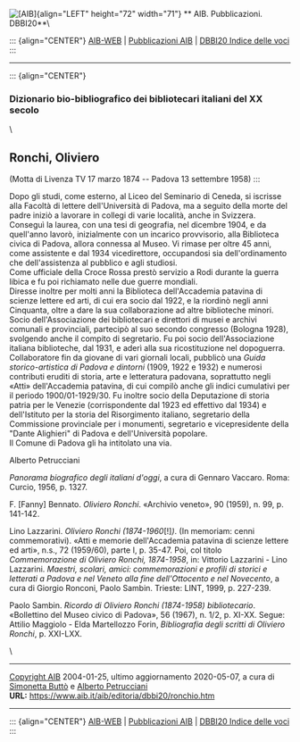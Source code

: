 ![\[AIB\]](/aib/wi/aibv72.gif){align="LEFT" height="72" width="71"}
** AIB. Pubblicazioni. DBBI20**\

::: {align="CENTER"}
[AIB-WEB](/) \| [Pubblicazioni AIB](/pubblicazioni/) \| [DBBI20 Indice
delle voci](dbbi20.htm)
:::

------------------------------------------------------------------------

::: {align="CENTER"}
### Dizionario bio-bibliografico dei bibliotecari italiani del XX secolo

\

## Ronchi, Oliviero

(Motta di Livenza TV 17 marzo 1874 -- Padova 13 settembre 1958)
:::

Dopo gli studi, come esterno, al Liceo del Seminario di Ceneda, si
iscrisse alla Facoltà di lettere dell\'Università di Padova, ma a
seguito della morte del padre iniziò a lavorare in collegi di varie
località, anche in Svizzera.\
Conseguì la laurea, con una tesi di geografia, nel dicembre 1904, e da
quell\'anno lavorò, inizialmente con un incarico provvisorio, alla
Biblioteca civica di Padova, allora connessa al Museo. Vi rimase per
oltre 45 anni, come assistente e dal 1934 vicedirettore, occupandosi sia
dell\'ordinamento che dell\'assistenza al pubblico e agli studiosi.\
Come ufficiale della Croce Rossa prestò servizio a Rodi durante la
guerra libica e fu poi richiamato nelle due guerre mondiali.\
Diresse inoltre per molti anni la Biblioteca dell\'Accademia patavina di
scienze lettere ed arti, di cui era socio dal 1922, e la riordinò negli
anni Cinquanta, oltre a dare la sua collaborazione ad altre biblioteche
minori.\
Socio dell\'Associazione dei bibliotecari e direttori di musei e archivi
comunali e provinciali, partecipò al suo secondo congresso (Bologna
1928), svolgendo anche il compito di segretario. Fu poi socio
dell\'Associazione italiana biblioteche, dal 1931, e aderì alla sua
ricostituzione nel dopoguerra.\
Collaboratore fin da giovane di vari giornali locali, pubblicò una
*Guida storico-artistica di Padova e dintorni* (1909, 1922 e 1932) e
numerosi contributi eruditi di storia, arte e letteratura padovana,
soprattutto negli «Atti» dell\'Accademia patavina, di cui compilò anche
gli indici cumulativi per il periodo 1900/01-1929/30. Fu inoltre socio
della Deputazione di storia patria per le Venezie (corrispondente dal
1923 ed effettivo dal 1934) e dell\'Istituto per la storia del
Risorgimento italiano, segretario della Commissione provinciale per i
monumenti, segretario e vicepresidente della \"Dante Alighieri\" di
Padova e dell\'Università popolare.\
Il Comune di Padova gli ha intitolato una via.

Alberto Petrucciani

*Panorama biografico degli italiani d\'oggi*, a cura di Gennaro Vaccaro.
Roma: Curcio, 1956, p. 1327.

F. \[Fanny\] Bennato. *Oliviero Ronchi*. «Archivio veneto», 90 (1959),
n. 99, p. 141-142.

Lino Lazzarini. *Oliviero Ronchi (1874-1960*\[!\]*)*. (In memoriam:
cenni commemorativi). «Atti e memorie dell\'Accademia patavina di
scienze lettere ed arti», n.s., 72 (1959/60), parte I, p. 35-47. Poi,
col titolo *Commemorazione di Oliviero Ronchi, 1874-1958*, in: Vittorio
Lazzarini - Lino Lazzarini. *Maestri, scolari, amici: commemorazioni e
profili di storici e letterati a Padova e nel Veneto alla fine
dell\'Ottocento e nel Novecento*, a cura di Giorgio Ronconi, Paolo
Sambin. Trieste: LINT, 1999, p. 227-239.

Paolo Sambin. *Ricordo di Oliviero Ronchi (1874-1958) bibliotecario*.
«Bollettino del Museo civico di Padova», 56 (1967), n. 1/2, p. XI-XX.
Segue: Attilio Maggiolo - Elda Martellozzo Forin, *Bibliografia degli
scritti di Oliviero Ronchi*, p. XXI-LXX.

\

------------------------------------------------------------------------

[Copyright AIB](/su-questo-sito/dichiarazione-di-copyright-aib-web/)
2004-01-25, ultimo aggiornamento 2020-05-07, a cura di [Simonetta
Buttò](/aib/redazione3.htm) e [Alberto
Petrucciani](/su-questo-sito/redazione-aib-web/)\
**URL:** https://www.aib.it/aib/editoria/dbbi20/ronchio.htm

------------------------------------------------------------------------

::: {align="CENTER"}
[AIB-WEB](/) \| [Pubblicazioni AIB](/pubblicazioni/) \| [DBBI20 Indice
delle voci](dbbi20.htm)
:::

